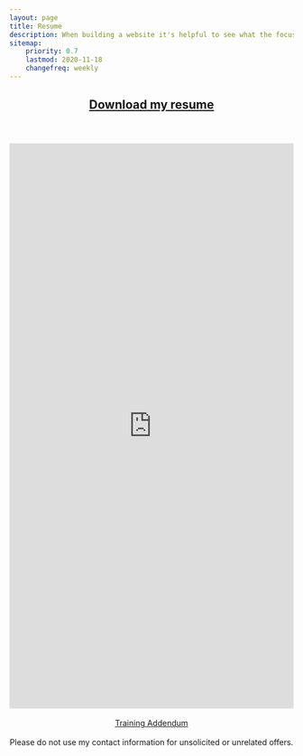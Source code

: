 ```yaml
---
layout: page
title: Resume
description: When building a website it's helpful to see what the focus of your site is. This page is an example of how to show a website's focus.
sitemap:
    priority: 0.7
    lastmod: 2020-11-18
    changefreq: weekly
---
```


<header class="major">
  <h2><a href="https://www.thepetroguy.com/media/resumes/Caudill_Resume.pdf">Download my resume</a></h2>
</header>


<iframe
    src="https://drive.google.com/viewerng/viewer?embedded=true&url=https://www.thepetroguy.com/media/resumes/Caudill_Resume.pdf#toolbar=0&scrollbar=0"
    frameBorder="0"
    scrolling="auto"
    height="1000px"
    width="100%"></iframe>

<center><br /><a href="/training/">Training Addendum</a> </center>

<center><br />Please do not use my contact information for unsolicited or unrelated offers. </center>


<!-- <span><object data="{{ "/media/resumes/Caudill_Resume.pdf" | absolute_url }}" style="height:1000px;width:100%;" type='application/pdf'/></span>
-->
